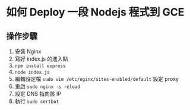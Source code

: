 # 如何 Deploy 一段 Nodejs 程式到 GCE

## 操作步驟

1. 安裝 Nginx
2. 寫好 index.js 的進入點
3. ```npm install express```
4. ```node index.js```
5. 編輯設定檔 ```sudo vim /etc/nginx/sites-enabled/default``` 設定 proxy
6. 重啟 ```sudo nginx -s reload```
7. 設定 DNS 指向該 IP
8. 執行 ```sudo certbot```